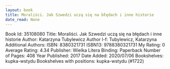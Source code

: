 ```yaml
---
layout: book
title: Moraliści. Jak Szwedzi uczą się na błędach i inne historie
date_read: None
---
```


Book Id: 35108080
Title: Moraliści. Jak Szwedzi uczą się na błędach i inne historie
Author: Katarzyna Tubylewicz
Author l-f: Tubylewicz, Katarzyna
Additional Authors: 
ISBN: 8380321731
ISBN13: 9788380321731
My Rating: 0
Average Rating: 4.34
Publisher: Wielka Litera
Binding: Paperback
Number of Pages: 408
Year Published: 2017
Date Added: 2020/07/06
Bookshelves: kupka-wstydu
Bookshelves with positions: kupka-wstydu (#1722)

